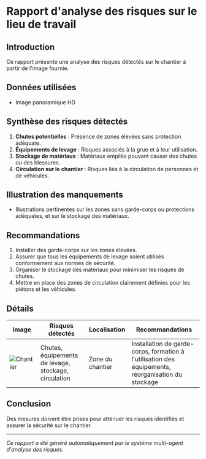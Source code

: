 # Rapport d'analyse des risques sur le lieu de travail
## Introduction
Ce rapport présente une analyse des risques détectés sur le chantier à partir de l'image fournie.

## Données utilisées
- Image panoramique HD

## Synthèse des risques détectés
1. **Chutes potentielles** : Présence de zones élevées sans protection adéquate.
2. **Équipements de levage** : Risques associés à la grue et à leur utilisation.
3. **Stockage de matériaux** : Matériaux empilés pouvant causer des chutes ou des blessures.
4. **Circulation sur le chantier** : Risques liés à la circulation de personnes et de véhicules.

## Illustration des manquements
- Illustrations pertinentes sur les zones sans garde-corps ou protections adéquates, et sur le stockage des matériaux.

## Recommandations
1. Installer des garde-corps sur les zones élevées.
2. Assurer que tous les équipements de levage soient utilisés conformément aux normes de sécurité.
3. Organiser le stockage des matériaux pour minimiser les risques de chutes.
4. Mettre en place des zones de circulation clairement définies pour les piétons et les véhicules.

## Détails
| Image | Risques détectés | Localisation | Recommandations |
|-------|------------------|--------------|-----------------|
| ![Chantier](image_url) | Chutes, équipements de levage, stockage, circulation | Zone du chantier | Installation de garde-corps, formation à l'utilisation des équipements, réorganisation du stockage |

## Conclusion
Des mesures doivent être prises pour atténuer les risques identifiés et assurer la sécurité sur le chantier.

---
*Ce rapport a été généré automatiquement par le système multi-agent d'analyse des risques.*